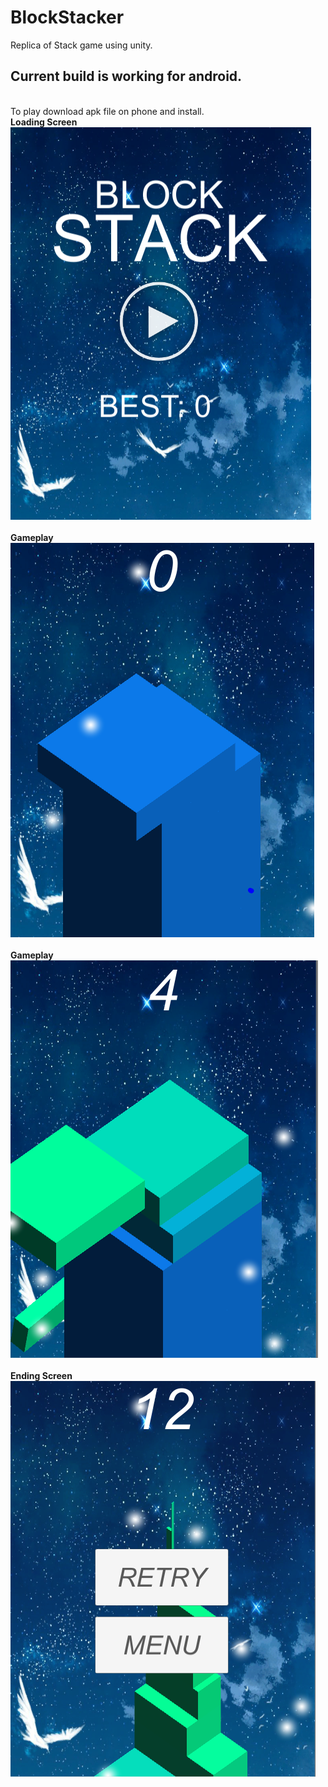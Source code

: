# BlockStacker
Replica of Stack game using unity.
## Current build is working for android. 
<br>To play download apk file on phone and install. 
<br>
**Loading Screen**
![GamePlay](https://github.com/KevinGinJunYang/BlockStacker/blob/master/GameplayImages/image1.PNG)
<br>
<br>
**Gameplay**
![GamePlay](https://github.com/KevinGinJunYang/BlockStacker/blob/master/GameplayImages/image2.PNG)
<br>
<br>
**Gameplay**
![GamePlay](https://github.com/KevinGinJunYang/BlockStacker/blob/master/GameplayImages/image3.PNG)
<br>
<br>
**Ending Screen**
![GamePlay](https://github.com/KevinGinJunYang/BlockStacker/blob/master/GameplayImages/image4.PNG)





